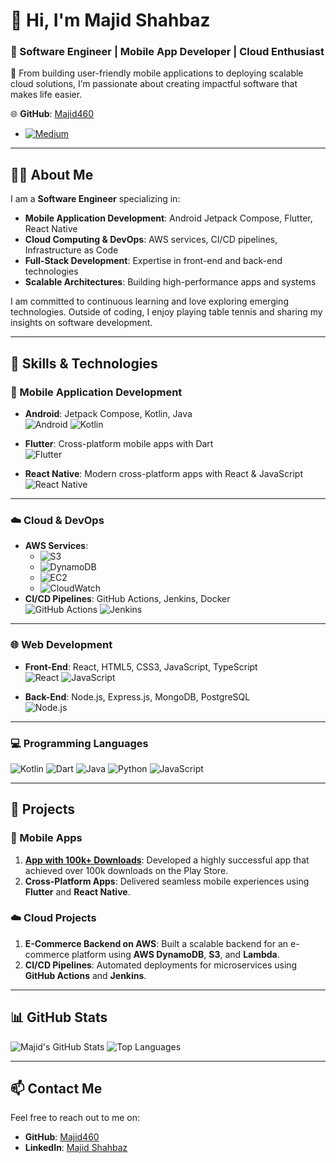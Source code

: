 # 👋 Hi, I'm Majid Shahbaz

### 🚀 Software Engineer | Mobile App Developer | Cloud Enthusiast  
📍 From building user-friendly mobile applications to deploying scalable cloud solutions, I’m passionate about creating impactful software that makes life easier.  

🌐 **GitHub**: [Majid460](https://github.com/Majid460)  
- [![Medium](https://img.shields.io/badge/Read%20my%20articles%20on-Medium-black?style=for-the-badge&logo=medium&logoColor=white)](https://medium.com/@majidshahbaz75) 
---

## 👨‍💻 About Me

I am a **Software Engineer** specializing in:
- **Mobile Application Development**: Android Jetpack Compose, Flutter, React Native
- **Cloud Computing & DevOps**: AWS services, CI/CD pipelines, Infrastructure as Code
- **Full-Stack Development**: Expertise in front-end and back-end technologies
- **Scalable Architectures**: Building high-performance apps and systems

I am committed to continuous learning and love exploring emerging technologies. Outside of coding, I enjoy playing table tennis and sharing my insights on software development.

---

## 🔧 Skills & Technologies

### 📱 Mobile Application Development
- **Android**: Jetpack Compose, Kotlin, Java  
![Android](https://img.shields.io/badge/Android-Compose-green?logo=android&logoColor=white)
![Kotlin](https://img.shields.io/badge/Kotlin-Mobile-purple?logo=kotlin&logoColor=white)

- **Flutter**: Cross-platform mobile apps with Dart  
![Flutter](https://img.shields.io/badge/Flutter-Dart-blue?logo=flutter&logoColor=white)

- **React Native**: Modern cross-platform apps with React & JavaScript  
![React Native](https://img.shields.io/badge/React%20Native-Mobile-blue?logo=react&logoColor=white)

---

### ☁️ Cloud & DevOps
- **AWS Services**:
  - ![S3](https://img.shields.io/badge/S3-Storage-orange?logo=amazons3)
  - ![DynamoDB](https://img.shields.io/badge/DynamoDB-NoSQL-blue?logo=amazondynamodb)
  - ![EC2](https://img.shields.io/badge/EC2-Compute-black?logo=amazonec2)
  - ![CloudWatch](https://img.shields.io/badge/CloudWatch-Monitoring-purple?logo=amazonaws)
- **CI/CD Pipelines**: GitHub Actions, Jenkins, Docker  
![GitHub Actions](https://img.shields.io/badge/GitHub%20Actions-CI/CD-blue?logo=githubactions&logoColor=white)
![Jenkins](https://img.shields.io/badge/Jenkins-Automation-green?logo=jenkins&logoColor=white)

---

### 🌐 Web Development
- **Front-End**: React, HTML5, CSS3, JavaScript, TypeScript  
![React](https://img.shields.io/badge/React-JS-blue?logo=react&logoColor=white)
![JavaScript](https://img.shields.io/badge/JavaScript-ES6-yellow?logo=javascript&logoColor=white)

- **Back-End**: Node.js, Express.js, MongoDB, PostgreSQL  
![Node.js](https://img.shields.io/badge/Node.js-Backend-green?logo=node.js&logoColor=white)

---

### 💻 Programming Languages
![Kotlin](https://img.shields.io/badge/Kotlin-FF6C37?style=for-the-badge&logo=kotlin&logoColor=white)
![Dart](https://img.shields.io/badge/Dart-0175C2?style=for-the-badge&logo=dart&logoColor=white)
![Java](https://img.shields.io/badge/Java-007396?style=for-the-badge&logo=java&logoColor=white)
![Python](https://img.shields.io/badge/Python-3776AB?style=for-the-badge&logo=python&logoColor=white)
![JavaScript](https://img.shields.io/badge/JavaScript-F7DF1E?style=for-the-badge&logo=javascript&logoColor=black)

---

## 🚀 Projects

### 📱 Mobile Apps
1. **[App with 100k+ Downloads](https://play.google.com/store/apps/details?id=com.boys.Wallpaper.Walls.and.Papers)**: Developed a highly successful app that achieved over 100k downloads on the Play Store.  
2. **Cross-Platform Apps**: Delivered seamless mobile experiences using **Flutter** and **React Native**.

### ☁️ Cloud Projects
1. **E-Commerce Backend on AWS**: Built a scalable backend for an e-commerce platform using **AWS DynamoDB**, **S3**, and **Lambda**.  
2. **CI/CD Pipelines**: Automated deployments for microservices using **GitHub Actions** and **Jenkins**.

---

## 📊 GitHub Stats

![Majid's GitHub Stats](https://github-readme-stats.vercel.app/api?username=Majid460&show_icons=true&count_private=true&include_all_commits=true&theme=radical) 
![Top Languages](https://github-readme-stats.vercel.app/api/top-langs/?username=Majid460&layout=compact&theme=radical)

---

## 📫 Contact Me

Feel free to reach out to me on:
- **GitHub**: [Majid460](https://github.com/Majid460)
- **LinkedIn**: [Majid Shahbaz](www.linkedin.com/in/majid-shahbaz-2042b317b)

